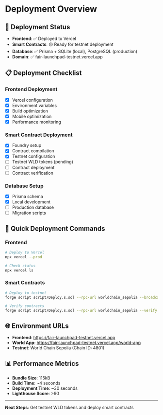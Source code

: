 # Deployment Overview

## 🚀 Deployment Status

- **Frontend**: ✅ Deployed to Vercel
- **Smart Contracts**: 🟡 Ready for testnet deployment
- **Database**: ✅ Prisma + SQLite (local), PostgreSQL (production)
- **Domain**: ✅ fair-launchpad-testnet.vercel.app

## 📋 Deployment Checklist

### **Frontend Deployment**
- [x] Vercel configuration
- [x] Environment variables
- [x] Build optimization
- [x] Mobile optimization
- [x] Performance monitoring

### **Smart Contract Deployment**
- [x] Foundry setup
- [x] Contract compilation
- [x] Testnet configuration
- [ ] Testnet WLD tokens (pending)
- [ ] Contract deployment
- [ ] Contract verification

### **Database Setup**
- [x] Prisma schema
- [x] Local development
- [ ] Production database
- [ ] Migration scripts

## 🔧 Quick Deployment Commands

### **Frontend**
```bash
# Deploy to Vercel
npx vercel --prod

# Check status
npx vercel ls
```

### **Smart Contracts**
```bash
# Deploy to testnet
forge script script/Deploy.s.sol --rpc-url worldchain_sepolia --broadcast

# Verify contracts
forge script script/Deploy.s.sol --rpc-url worldchain_sepolia --verify
```

## 🌐 Environment URLs

- **Frontend**: https://fair-launchpad-testnet.vercel.app
- **World App**: https://fair-launchpad-testnet.vercel.app/world-app
- **Testnet**: World Chain Sepolia (Chain ID: 4801)

## 📊 Performance Metrics

- **Bundle Size**: 115kB
- **Build Time**: ~4 seconds
- **Deployment Time**: ~30 seconds
- **Lighthouse Score**: >90

---

**Next Steps**: Get testnet WLD tokens and deploy smart contracts
